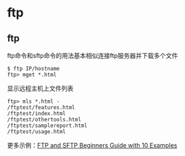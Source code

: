 # ftp

## ftp

ftp命令和sftp命令的用法基本相似连接ftp服务器并下载多个文件

```text
$ ftp IP/hostname
ftp> mget *.html
```

显示远程主机上文件列表

```text
ftp> mls *.html -
/ftptest/features.html
/ftptest/index.html
/ftptest/othertools.html
/ftptest/samplereport.html
/ftptest/usage.html
```

更多示例：[FTP and SFTP Beginners Guide with 10 Examples](http://www.thegeekstuff.com/2010/06/ftp-sftp-tutorial/)

